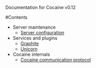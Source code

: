 Documentation for Cocaine v0.12

#Contents
  * Server maintenance
    * [Server configuration](server_maintenance/maintenance_server_configuration.md)
  * Services and plugins
    * [Graphite](services_and_plugins/graphite.md)
    * [Unicorn](services_and_plugins/unicorn.md)
  * Cocaine internals
    * [Cocaine communication protocol](cocaine_internals/communication_protocol.md)
